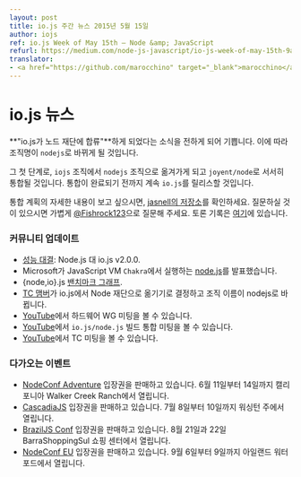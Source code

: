 ```yaml
---
layout: post
title: io.js 주간 뉴스 2015년 5월 15일
author: iojs
ref: io.js Week of May 15th — Node &amp; JavaScript
refurl: https://medium.com/node-js-javascript/io-js-week-of-may-15th-9ada45bd8a28
translator:
- <a href="https://github.com/marocchino" target="_blank">marocchino</a>
---
```


<!--
# io.js News

We are happy to announce this news, **"io.js decides to join the Node Foundation"**. And our organization name will be renamed `nodejs`.

As a first step, we will move from `iojs` organization to `nodejs` organization and will converge `joyent/node` gradually. We will continue to release `io.js` until the convergence have done.

If you would like to see the convergence plan in detail, please check it at [jasnell repo](https://github.com/jasnell/dev-policy/blob/master/convergence.md). When you would like to ask questions, feel free to ask [@Fishrock123](mailto:fishrock123@rocketmail.com). The discussion log is [here](https://github.com/nodejs/node/issues/1664). 
-->
# io.js 뉴스

**"io.js가 노드 재단에 합류"**하게 되었다는 소식을 전하게 되어 기쁩니다. 이에 따라 조직명이 `nodejs`로 바뀌게 될 것입니다.

그 첫 단계로, `iojs` 조직에서 `nodejs` 조직으로 옮겨가게 되고 `joyent/node`로 서서히 통합될 것입니다. 통합이 완료되기 전까지 계속 `io.js`를 릴리스할 것입니다.

통합 계획의 자세한 내용이 보고 싶으시면, [jasnell의 저장소](https://github.com/jasnell/dev-policy/blob/master/convergence.md)를 확인하세요. 질문하실 것이 있으시면 가볍게 [@Fishrock123](mailto:fishrock123@rocketmail.com)으로 질문해 주세요. 토론 기록은 [여기](https://github.com/nodejs/node/issues/1664)에 있습니다.
<!--
### Community Updates

* [Performance Showdown](https://raygun.io/blog/2015/05/performance-showdown-node-js-vs-io-js-v2-0-0/): Node.js vs. io.js v2.0.0.
* Microsoft has [node.js](https://github.com/Microsoft/node) running on their JavaScript VM `Chakra`.
* {node,io}.js [benchmark graphs](http://thlorenz.com/benchgraph/).
* [TC members](https://twitter.com/rvagg/status/598605393636429825) decide to move io.js to Node Foundation and the organization name will be renamed nodejs.
* Hardware WG Meeting on [YouTube](https://www.youtube.com/watch?v=EFJVMGRtDWE).
* `io.js/node.js` Build Convergence Meeting on [YouTube](https://www.youtube.com/watch?v=8dxkM9vHmrY).
* TC Meeting on [YouTube](https://www.youtube.com/watch?v=UbYiFLf7MpU).
-->

### 커뮤니티 업데이트

* [성능 대결](https://raygun.io/blog/2015/05/performance-showdown-node-js-vs-io-js-v2-0-0/): Node.js 대 io.js v2.0.0.
* Microsoft가 JavaScript VM `Chakra`에서 실행하는 [node.js](https://github.com/Microsoft/node)를 발표했습니다.
* {node,io}.js [밴치마크 그래프](http://thlorenz.com/benchgraph/).
* [TC 맴버](https://twitter.com/rvagg/status/598605393636429825)가 io.js에서 Node 재단으로 옮기기로 결정하고 조직 이름이 nodejs로 바뀝니다.
* [YouTube](https://www.youtube.com/watch?v=EFJVMGRtDWE)에서 하드웨어 WG 미팅을 볼 수 있습니다.
* [YouTube](https://www.youtube.com/watch?v=8dxkM9vHmrY)에서 `io.js/node.js` 빌드 통합 미팅을 볼 수 있습니다.
* [YouTube](https://www.youtube.com/watch?v=UbYiFLf7MpU)에서 TC 미팅을 볼 수 있습니다.

<!--
### Upcoming Events

* [NodeConf Adventure](http://nodeconf.com/) tickets are on sale, June 11th - 14th at Walker Creek Ranch, CA
* [CascadiaJS](http://2015.cascadiajs.com/) tickets are on sale, July 8th - 10th at Washington State
* [BrazilJS Conf](http://braziljs.com.br/) tickets are on sale, August 21st - 22nd at Shopping Center BarraShoppingSul
* [NodeConf EU](http://nodeconf.eu/) tickets are on sale, September 6th - 9th at Waterford, Ireland
-->

### 다가오는 이벤트

* [NodeConf Adventure](http://nodeconf.com/) 입장권을 판매하고 있습니다. 6월 11일부터 14일까지 캘리포니아 Walker Creek Ranch에서 열립니다.
* [CascadiaJS](http://2015.cascadiajs.com/) 입장권을 판매하고 있습니다. 7월 8일부터 10일까지 워싱턴 주에서 열립니다.
* [BrazilJS Conf]( http://braziljs.com.br/) 입장권을 판매하고 있습니다. 8월 21일과 22일 BarraShoppingSul 쇼핑 센터에서 열립니다.
* [NodeConf EU](http://nodeconf.eu/) 입장권을 판매하고 있습니다. 9월 6일부터 9일까지 아일랜드 워터포드에서 열립니다.
